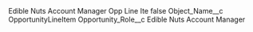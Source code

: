 <?xml version="1.0" encoding="UTF-8"?>
<CustomMetadata xmlns="http://soap.sforce.com/2006/04/metadata" xmlns:xsi="http://www.w3.org/2001/XMLSchema-instance" xmlns:xsd="http://www.w3.org/2001/XMLSchema">
    <label>Edible Nuts Account Manager Opp Line Ite</label>
    <protected>false</protected>
    <values>
        <field>Object_Name__c</field>
        <value xsi:type="xsd:string">OpportunityLineItem</value>
    </values>
    <values>
        <field>Opportunity_Role__c</field>
        <value xsi:type="xsd:string">Edible Nuts Account Manager</value>
    </values>
</CustomMetadata>
